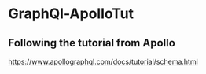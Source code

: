 # GraphQl-ApolloTut

## Following the tutorial from Apollo

https://www.apollographql.com/docs/tutorial/schema.html
